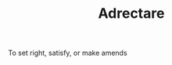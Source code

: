 ---
title: Adrectare
permalink: "/definitions/adrectare.html"
body: To set right, satisfy, or make amends
published_at: '2018-07-07'
layout: post
---